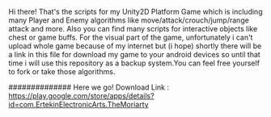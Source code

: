 Hi there! That's the scripts for my Unity2D Platform Game which is including many Player and Enemy algorithms like move/attack/crouch/jump/range attack and more. Also you can 
find many scripts for interactive objects like chest or game buffs. For the visual part of the game, unfortunately i can't upload whole game because of my internet but 
(i hope) shortly there will be a link in this file for download my game to your android devices so until that time i will use this repository as a backup system.You can
feel free yourself to fork or take those algorithms.

##############
Here we go! Download Link : https://play.google.com/store/apps/details?id=com.ErtekinElectronicArts.TheMoriarty
